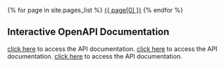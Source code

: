 {% for page in site.pages_list %}
  <a href="{{ page[1]  }}">{{ page[0] }}</a>
{% endfor %}

## Interactive OpenAPI Documentation
[click here](/fido_authentication.html) to access the API documentation.
[click here](/tokenization.html) to access the API documentation.
[click here](/encryption.html) to access the API documentation.
